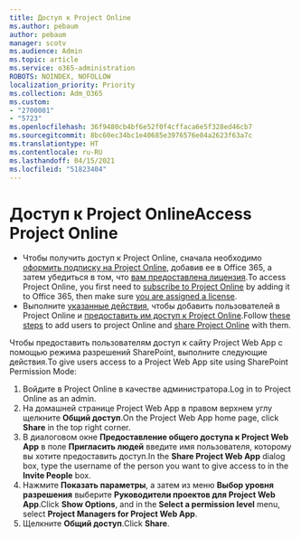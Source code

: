 ```yaml
---
title: Доступ к Project Online
ms.author: pebaum
author: pebaum
manager: scotv
ms.audience: Admin
ms.topic: article
ms.service: o365-administration
ROBOTS: NOINDEX, NOFOLLOW
localization_priority: Priority
ms.collection: Adm_O365
ms.custom:
- "2700001"
- "5723"
ms.openlocfilehash: 36f9480cb4bf6e52f0f4cffaca6e5f328ed46cb7
ms.sourcegitcommit: 8bc60ec34bc1e40685e3976576e04a2623f63a7c
ms.translationtype: HT
ms.contentlocale: ru-RU
ms.lasthandoff: 04/15/2021
ms.locfileid: "51823404"
---
```

# <a name="access-project-online"></a><span data-ttu-id="43fea-102">Доступ к Project Online</span><span class="sxs-lookup"><span data-stu-id="43fea-102">Access Project Online</span></span>

- <span data-ttu-id="43fea-103">Чтобы получить доступ к Project Online, сначала необходимо [оформить подписку на Project Online](https://docs.microsoft.com/ProjectOnline/get-started-with-project-online), добавив ее в Office 365, а затем убедиться в том, что [вам предоставлена лицензия](https://docs.microsoft.com/ProjectOnline/step-1-sign-up-for-project-online#next-make-sure-you-can-get-in).</span><span class="sxs-lookup"><span data-stu-id="43fea-103">To access Project Online, you first need to [subscribe to Project Online](https://docs.microsoft.com/ProjectOnline/get-started-with-project-online) by adding it to Office 365, then make sure [you are assigned a license](https://docs.microsoft.com/ProjectOnline/step-1-sign-up-for-project-online#next-make-sure-you-can-get-in).</span></span>
- <span data-ttu-id="43fea-104">Выполните [указанные действия](https://docs.microsoft.com/ProjectOnline/step-2-add-people-to-project-online), чтобы добавить пользователей в Project Online и [предоставить им доступ к Project Online](https://docs.microsoft.com/ProjectOnline/step-2-add-people-to-project-online#4-finally-share-project-online-with-the-people-you-added).</span><span class="sxs-lookup"><span data-stu-id="43fea-104">Follow [these steps](https://docs.microsoft.com/ProjectOnline/step-2-add-people-to-project-online) to add users to project Online and [share Project Online](https://docs.microsoft.com/ProjectOnline/step-2-add-people-to-project-online#4-finally-share-project-online-with-the-people-you-added) with them.</span></span>

<span data-ttu-id="43fea-105">Чтобы предоставить пользователям доступ к сайту Project Web App с помощью режима разрешений SharePoint, выполните следующие действия.</span><span class="sxs-lookup"><span data-stu-id="43fea-105">To give users access to a Project Web App site using SharePoint Permission Mode:</span></span>

1. <span data-ttu-id="43fea-106">Войдите в Project Online в качестве администратора.</span><span class="sxs-lookup"><span data-stu-id="43fea-106">Log in to Project Online as an admin.</span></span>
2. <span data-ttu-id="43fea-107">На домашней странице Project Web App в правом верхнем углу щелкните **Общий доступ**.</span><span class="sxs-lookup"><span data-stu-id="43fea-107">On the Project Web App home page, click **Share** in the top right corner.</span></span>
3. <span data-ttu-id="43fea-108">В диалоговом окне **Предоставление общего доступа к Project Web App** в поле **Пригласить людей** введите имя пользователя, которому вы хотите предоставить доступ.</span><span class="sxs-lookup"><span data-stu-id="43fea-108">In the **Share Project Web App** dialog box, type the username of the person you want to give access to in the **Invite People** box.</span></span>
4. <span data-ttu-id="43fea-109">Нажмите **Показать параметры**, а затем из меню **Выбор уровня разрешения** выберите **Руководители проектов для Project Web App**.</span><span class="sxs-lookup"><span data-stu-id="43fea-109">Click **Show Options**, and in the **Select a permission level** menu, select **Project Managers for Project Web App**.</span></span>
5. <span data-ttu-id="43fea-110">Щелкните **Общий доступ**.</span><span class="sxs-lookup"><span data-stu-id="43fea-110">Click **Share**.</span></span>

